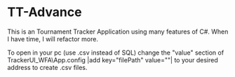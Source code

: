 # TT-Advance

This is an Tournament Tracker Application using many features of C#. When I have time, I will refactor more.

To open in your pc (use .csv instead of SQL) change the "value" section of TrackerUI_WFA\App.config |add key="filePath" value=""| to your desired address to create .csv files.
